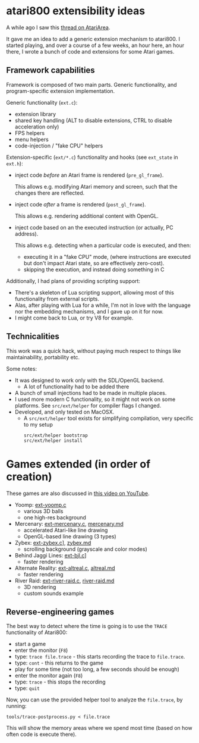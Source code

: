 # atari800 extensibility ideas

A while ago I saw this [thread on AtariArea](http://www.atari.org.pl/forum/viewtopic.php?id=17319).

It gave me an idea to add a generic extension mechanism to atari800.
I started playing, and over a course of a few weeks, an hour here, an hour there, I wrote a bunch
of code and extensions for some Atari games.

## Framework capabilities

Framework is composed of two main parts.
Generic functionality, and program-specific extension implementation.

Generic functionality (`ext.c`):

* extension library
* shared key handling (ALT to disable extensions, CTRL to disable acceleration only)
* FPS helpers
* menu helpers
* code-injection / "fake CPU" helpers

Extension-specific (`ext/*.c`) functionality and hooks (see `ext_state`  in `ext.h`):

* inject code _before_ an Atari frame is rendered (`pre_gl_frame`).

  This allows e.g. modifying Atari memory and screen, such that the changes there are reflected.

* inject code _after_ a frame is rendered (`post_gl_frame`).

  This allows e.g. rendering additional content with OpenGL.

* inject code based on an the executed instruction (or actually,
  PC address).

  This allows e.g. detecting when a particular code is executed, and then:

  * executing it in a "fake CPU" mode,
    (where instructions are executed but don't impact Atari state, so are effectively zero-cost).
  * skipping the execution, and instead doing something in C

Additionally, I had plans of providing scripting support:

*  There's a skeleton of Lua scripting support, allowing most of this functionality from external scripts.
* Alas, after playing with Lua for a while, I'm not in love with the language nor the embedding mechanisms, and I gave up on it for now.
* I might come back to Lua, or try V8 for example.

## Technicalities

This work was a quick hack, without paying much respect to things like
maintainability, portability etc.

Some notes:
* It was designed to work only with the SDL/OpenGL backend.
  * A lot of functionality had to be added there
* A bunch of small injections had to be made in multiple places.
* I used more modern C functionality, so it might not work on some platforms.
  See `src/ext/helper` for compiler flags I changed.
* Developed, and only tested on MacOSX.
  * A `src/ext/helper` tool exists for simplifying compilation, very specific to my setup
    ```
    src/ext/helper bootstrap
    src/ext/helper install
    ```

# Games extended (in order of creation)

These games are also discussed in [this video on YouTube](https://www.youtube.com/watch?v=075qLp5kIlc).

* Yoomp: [ext-yoomp.c](../../src/ext/ext-yoomp.c)
  * various 3D balls
  * one high-res background
* Mercenary: [ext-mercenary.c](../../src/ext/ext-mercenary.c), [mercenary.md](mercenary.md)
  * accelerated Atari-like line drawing
  * OpenGL-based line drawing (3 types)
* Zybex: [ext-zybex.c](../../src/ext/ext-zybex.c)], [zybex.md](zybex/zybex.md)
  * scrolling background (grayscale and color modes)
* Behind Jaggi Lines: [ext-bjl.c](../../src/ext/ext-bjl.c)]
  * faster rendering
* Alternate Reality: [ext-altreal.c](../../src/ext/ext-altreal.c), [altreal.md](altreal.md)
  * faster rendering
* River Raid: [ext-river-raid.c](../../src/ext/ext-river-raid.c), [river-raid.md](river-raid/river-raid.md)
  * 3D rendering
  * custom sounds example

## Reverse-engineering games

The best way to detect where the time is going is to use the
`TRACE` functionality of Atari800:
* start a game
* enter the monitor (`F8`)
* type: `trace file.trace` - this starts recording the trace to `file.trace`.
* type: `cont` - this returns to the game
* play for some time (not too long, a few seconds should be enough)
* enter the monitor again (`F8`)
* type: `trace` - this stops the recording
* type: `quit`

Now, you can use the provided helper tool to analyze the `file.trace`, by running:

    tools/trace-postprocess.py < file.trace

This will show the memory areas where we spend most time (based on how often code is execute there).

